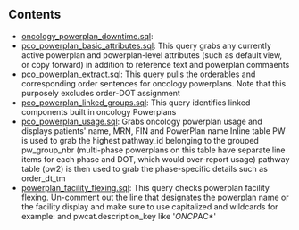 
## Contents
* [oncology_powerplan_downtime.sql](./oncology_powerplan_downtime.sql): 
* [pco_powerplan_basic_attributes.sql](./pco_powerplan_basic_attributes.sql): This query grabs any currently active powerplan and powerplan-level attributes (such as default view, or copy forward) in addition to reference text and powerplan commaents 
* [pco_powerplan_extract.sql](./pco_powerplan_extract.sql): This query pulls the orderables and corresponding order sentences for oncology powerplans. Note that this purposely excludes order-DOT assignment 
* [pco_powerplan_linked_groups.sql](./pco_powerplan_linked_groups.sql): This query identifies linked components built in oncology Powerplans 
* [pco_powerplan_usage.sql](./pco_powerplan_usage.sql): Grabs oncology powerplan usage and displays patients' name, MRN, FIN and PowerPlan name  Inline table PW is used to grab the highest pathway_id belonging to the grouped pw_group_nbr (multi-phase powerplans on this table have separate line items for each phase and DOT, which would over-report usage)  pathway table (pw2) is then used to grab the phase-specific details such as order_dt_tm 
* [powerplan_facility_flexing.sql](./powerplan_facility_flexing.sql): This query checks powerplan facility flexing. Un-comment out the line that designates the powerplan name or the facility display and make sure to use capitalized and wildcards  for example: and pwcat.description_key like '*ONCP*AC*' 
